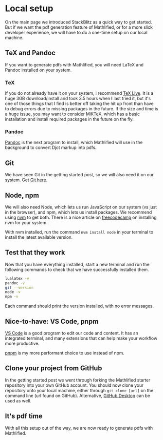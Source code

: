 # Local setup

On the main page we introduced StackBlitz as a quick way to get started. But if we want the pdf
generation feature of Mathlified, or for a more slick developer experience, we will have to do a
one-time setup on our local machine.

## TeX and Pandoc

If you want to generate pdfs with Mathlified, you will need LaTeX and Pandoc installed on your
system.

### TeX

If you do not already have it on your system, I recommend [TeX Live](https://www.tug.org/texlive/).
It is a huge 3GB download/install and took 3.5 hours when I last tried it, but it's one of those
things that I find is better off taking the hit up front than have to debug errors due to missing
packages in the future. If the size and time is a huge issue, you may want to consider
[MiKTeX](https://miktex.org/), which has a basic installation and install required packages in the
future on the fly.

### Pandoc

[Pandoc](https://pandoc.org/) is the next program to install, which Mathlified will use in the
background to convert Djot markup into pdfs.

## Git

We have seen Git in the getting started post, so we will also need it on our system. Get
[Git here](https://git-scm.com/).

## Node, npm

We will also need Node, which lets us run JavaScript on our system (vs just in the browser), and
npm, which lets us install packages. We recommend using [nvm](https://github.com/nvm-sh/nvm) to get
both. There is a nice article on
[freecodecamp](https://www.freecodecamp.org/news/node-version-manager-nvm-install-guide/) on
installing nvm for your system.

With nvm installed, run the command `nvm install node` in your terminal to install the latest
available version.

## Test that they work

Now that you have everything installed, start a new terminal and run the following commands to check
that we have successfully installed them.

```sh
lualatex -v
pandoc -v
git --version
node -v
npm -v
```

Each command should print the version installed, with no error messages.

## Nice-to-have: VS Code, pnpm

[VS Code](https://code.visualstudio.com/) is a good program to edit our code and content. It has an
integrated terminal, and many extensions that can help make your workflow more productive.

[pnpm](https://pnpm.io/) is my more performant choice to use instead of npm.

## Clone your project from GitHub

In the getting started post we went through forking the Mathlified starter repository into your own
GitHub account. You should now clone your repository onto your local machine, either through
`git clone [url]` on the command line (url found on GitHub). Alternative,
[GitHub Desktop](https://github.com/apps/desktop) can be used as well.

## It's pdf time

With all this setup out of the way, we are now ready to generate pdfs with Mathlified.
